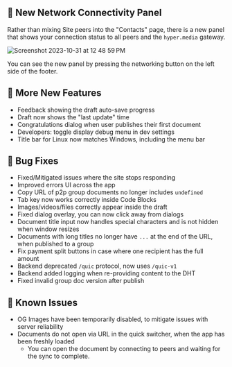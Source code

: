 ## 🔌 New Network Connectivity Panel

Rather than mixing Site peers into the "Contacts" page, there is a new panel that shows your connection status to all peers and the `hyper.media` gateway.

![Screenshot 2023-10-31 at 12 48 59 PM](https://github.com/MintterHypermedia/mintter/assets/1483597/1dac06ba-875e-4c76-a278-8e1f4d9f4fbc)

You can see the new panel by pressing the networking button on the left side of the footer.

## 🎉 More New Features

- Feedback showing the draft auto-save progress
- Draft now shows the "last update" time
- Congratulations dialog when user publishes their first document
- Developers: toggle display debug menu in dev settings
- Title bar for Linux now matches Windows, including the menu bar

## 🐛 Bug Fixes

- Fixed/Mitigated issues where the site stops responding
- Improved errors UI across the app
- Copy URL of p2p group documents no longer includes `undefined`
- Tab key now works correctly inside Code Blocks
- Images/videos/files correctly appear inside the draft
- Fixed dialog overlay, you can now click away from dialogs
- Document title input now handles special characters and is not hidden when window resizes
- Documents with long titles no longer have `...` at the end of the URL, when published to a group
- Fix payment split buttons in case where one recipient has the full amount
- Backend deprecated `/quic` protocol, now uses `/quic-v1`
- Backend added logging when re-providing content to the DHT
- Fixed invalid group doc version after publish

## 🚨 Known Issues

- OG Images have been temporarily disabled, to mitigate issues with server reliability
- Documents do not open via URL in the quick switcher, when the app has been freshly loaded
  - You can open the document by connecting to peers and waiting for the sync to complete.
